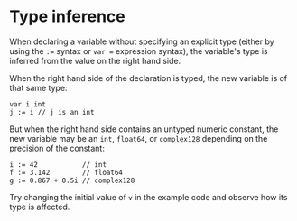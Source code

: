 # Type inference


When declaring a variable without specifying an explicit type (either by using the `:=` syntax or `var =` expression syntax), the variable's type is inferred from the value on the right hand side.

When the right hand side of the declaration is typed, the new variable is of that same type:

	var i int
	j := i // j is an int

But when the right hand side contains an untyped numeric constant, the new variable may be an `int`, `float64`, or `complex128` depending on the precision of the constant:

	i := 42           // int
	f := 3.142        // float64
	g := 0.867 + 0.5i // complex128

Try changing the initial value of `v` in the example code and observe how its type is affected.

